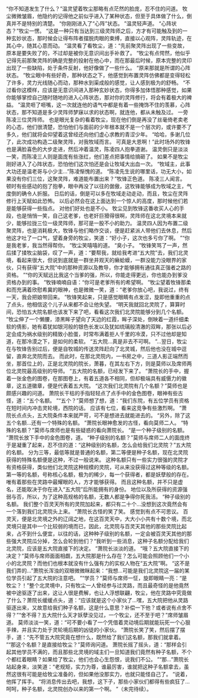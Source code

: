 “你不知道发生了什么？”温灵望着牧尘那略有点茫然的脸庞，忍不住的问道。
牧尘微微皱眉，他隐约的记得他之前似乎进入了某种状态，但至于具体做了什么，倒真并不是特别的清楚。
“你刚刚进入了“心阵”状态。
”温灵轻声道。
“心阵状态？”牧尘一愣。
“这是一种只有当达到三级灵阵师之后，方才有可能触及到的一种玄妙状态，那时候会让得布阵者摆脱肉眼的束缚，直接以心观阵，灵阵轨迹，在其心中，随其心意而动。
”温灵看了看牧尘，道：“先前聚灵阵出现了一些变故，原本是要失败了的，不过却是被你无意识间出手补救了。
”牧尘有点愕然，他似乎记得先前那聚灵阵的确是完整的投射在他心中，而在那最后时候，原本完整的灵印出现了一些缺陷，处于条件反射，他好像做了一些什么。
“原来那就是所谓的心阵状态。
”牧尘眼中有些好奇，那种状态之下，他感觉到布置灵阵仿佛都是变得轻松了许多，灵力光线随心而动，那种水到渠成般的感觉，让人感到极为的舒畅。
“不过看你这模样，应该是无意识间进入那种玄妙状态，你得多加体悟那种感觉，如果你能够掌控自己随时随地的进入心阵状态，那对你的灵阵修行，将会有着极大的裨益。
”温灵咂了咂嘴，这一次就连他的语气中都是有着一些掩饰不住的羡慕，心阵状态，那不知道是多少灵阵师梦寐以求的状态啊，就连他，都从未触及过。
一旁陈凌三位灵阵师。
也是眼光复杂的看着牧尘，现在他们倒是再没了丝毫倚老卖老的心态，他们很清楚，恐怕他们与面前的少年根本就不是一个层次的，或许要不了多久，他们就将会仰望着这曾经还向他们虚心求教的青涩少年。
“哈哈，多谢几位了，此次成功构造二级聚灵阵，对我牧域而言。
可真是大恩啊！”此时场外的牧锋也是满脸喜色的大步走进，然后冲着温灵，陈凌四人抱拳道谢。
温灵倒只是淡淡一笑，而陈凌三人则是面庞有些涨红，他们差点把事情给搞砸了。
如果不是牧尘刚好进入了心阵状态，恐怕他们这次怕还是会让牧域大出血一次。
“牧域主，此事大功还是温老哥与小少主...”陈凌惭愧的道。
“陈凌先生说的哪里话，功无大小，如果没有你们三位，这聚灵阵，难道能布置出来？”牧锋正色道。
陈凌三人闻言。
顿时有些感动的抱了抱拳，眼中再没了以往的倨傲，这牧锋能够成为牧域之主，气度倒的确令人折服。
日后的话，倒是可以多在牧域走动走动，而且，牧尘在灵阵修行上天赋如此恐怖。
以后必然会在这上面达到一个惊人的高度，那时候他们若是能够获得一些指点。
对他们好处也是不小。
牧尘见到牧锋这番收买人心的手段，也是悄悄一笑，自己这老爹，也老奸巨猾得很啊，灵阵师在这北灵境本来就少，能够拉拢三位一级灵阵师，那可是一股不小的助力。
温灵四人因为布置二级聚灵阵，也是消耗极大，牧锋与他们略作交谈，便是赶紧派人带他们去休息，然后他这才吐了一口气，望着身旁的牧尘，笑道：“好小子，这次也多亏你了啊。
”“你是我老爹，我当然得帮你。
”牧尘笑嘻嘻的道。
“臭小子。
”牧锋笑骂了一声，然后揉了揉牧尘脑袋，叹了一声，道：“要帮我，就给我考进“五大院”去，我们北灵境，看起来很大，但说到底就是一群坐井观天的癞蛤蟆，一群没能力没眼界的家伙，只有获得“五大院”中的那种资源以及教导，你才能够拥有通往真正强者之路的资格。
”“你的天赋远比我这个当爹的强，所以，你能走得更远，你也能办到爹没资格办到的事。
”牧锋喃喃自语：“你可是老爹所有的希望啊。
”牧尘望着牧锋那柔和而充满着欣慰希冀的眼神，也是微微一笑，道：“老爹你放心吧，我说过，终有一天，我会把娘带回来。
”牧锋笑起来，只是感觉眼睛有点发涩，旋即他重重的点了点头，他相信这个儿子从来都不会让他失望。
“明天我就回北灵院了，算算时间，恐怕五大院名额也该发下来了吧，看看这次我们北灵院能够分到几个名额。
”牧尘伸了一个懒腰，漆黑眸子望向了天边的红霞，眸子深处，倒映着一道纤细柔软的倩影，她有着犹如银河般的银色长发以及犹如琉璃般清澈的双眸，那张以后必定会成为祸水级别的精致小脸蛋，时常布满着拒人千里的冷漠，只不过他却是知道，在那冷漠之下，是如何的柔软。
“五大院...真是非去不可啊。
”...翌日，牧尘在与牧锋告别过后，便是自牧城的传送灵阵赶向了北灵城，然后他也没在城中逗留，直奔北灵院而去。
而此时，在那北灵院内，一书房之中，三道人影正端然而坐，那首位上的，正是北灵院的院长，萧暮，在其左右下方，则是莫师以及席师两位北灵院最高级别的导师。
“五大院的名额，已经发下来了。
”萧院长的手中，握着一张金色的图卷，在那图卷上，有着五道各不相同，但却极端具有威慑力的徽章，这五道徽章，便是代表着五大院。
“这次我们北灵院有几个名额？”莫师也是颇感兴趣的问道。
萧院长干枯的手指轻轻点了点手中的金色图卷，眼神有些古怪，道：“五个名额。
”“五个？”莫师想了想，道：“我们东院，有五位学员有资格在短时间内冲击灵轮境，西院的话。
应该有七位，看来这竞争有些激烈啊。
”萧院长点点头，五大院条件本来就严苛，可不是想进去就能进去的。
“另外，除了这五个名额...还有一个特殊的名额。
”萧院长眼神愈发的古怪，看向莫师二人。
“特殊的名额？”莫师与席师也是有些疑惑的看向萧院长。
“是一个种子级别的名额。
”萧院长放下手中的金色图卷，道。
“种子级别的名额？”莫师与席师二人的面庞终于是凝重了起来，忍不住的道：“这种级别的名额，怎么会给我们北灵院？”五大院的名额。
分为三等，最低等就是普通的名额，第二等便是种子名额，现在北灵院获得的特殊名额便是这种，不过一般说来。
这种名额只有一些实力很强的灵院才有资格获得，类似他们北灵院这种规模的灵院，可从来没获得过这种等级的名额。
第一等的名额，号称核心名额，极为的稀少，每一个获得者，都是妖孽般的存在。
唯有着那些在灵路中最耀眼的人，方才能够获得。
而且这种名额，并不只是虚名，还能取决于你在进入“五大院”后所能拥有的身份。
地位以及所获得的资源强弱与否，所以，为了这种高规格的名额，无数人都是争得你死我活。
“种子级别的名额。
我们整个百灵天所有的灵院加起来，都只有二十个...没想到这次竟然会有一个落到我们北灵院头上来。
”萧院长古怪的笑了笑。
感觉到有点不可思议。
百灵天，便是北灵境之外的辽阔之地，在这百灵天中，大大小小共有十数个境，而北灵境只是其中一个比较弱的境而已，因此，北灵院与百灵天其他的那些灵院比起来，占不到什么便宜，以往的话，这种种子级别的名额，一定会被百灵天其他的那些强大灵院瓜分掉，怎么会轮到他们？“我听到一些消息，这种子名额分配给我们北灵院，应该是五大院直接下的决定。
”萧院长淡淡的道。
“哦？五大院直接下的决定？”莫师与席师面面相觑，五大院那是什么存在？怎么可能会照顾他们一个小小的北灵院？而他们也根本就没有什么强有力的实权人物在“五大院”啊。
“这不是我们弄的...”萧院长浑浊的双眼微微眯起来：“我想...可能是我们北灵院这一届的某位学员引起了五大院的注意吧。
”“学员？”莫师与席师一怔，旋即眼睛一亮：“是牧尘？！”整个北灵境中，只有牧尘一人曾经参与过灵路，而且最奇怪的是他竟然被中途驱逐了出来，这让人很是费解，也让人浮想联翩，牧尘，他在灵路中究竟做了什么？萧院长缓缓点头，道：“应该就是这个小家伙了...嘿，五大院把他从灵路驱逐出来，又故意给我们种子名额，这是什么意思？补偿一下他？或者说有点舍不得？”“舍不得？五大院什么天才妖孽没见过，一个牧尘，还不至于吧？”席师皱眉道。
莫师淡淡一笑，道：“可不要小看了一个凭借着灵动境后期就能玩死一个心狠手辣，并且实力处于灵轮境后期的凶徒的小家伙。
”萧院长笑了笑，然后摆了摆手，道：“先不管五大院究竟在想什么，既然给了我们这名额，那我们就拿着。
”“那这个名额？是直接给牧尘？”莫师询问道。
萧院长摇了摇头，道：“那样会引起其他学员不满的，而且那些北灵境的域主们一旦知道我们竟然有种子名额，不个个都红着眼睛？如果给了牧尘，他们也会心生怨恨，说我们不公。
”“那...”萧院长站起身来，淡笑道：“老规矩，实力为尊，谁最厉害，谁就把这种子名额拿去，虽然这很有可能是给牧尘准备的，但如果他没那实力，也就只能怪自己了。
”说着，他挥了挥手。
“将消息传出去吧，我想，这下子，那些小家伙们都得有些疯狂了...呵呵，种子名额，北灵院创办以来的第一个啊。
”（未完待续）。
